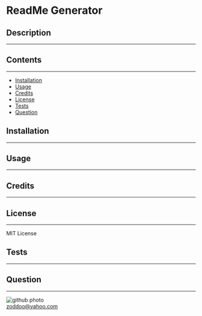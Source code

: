 
# ReadMe Generator

## Description
---


## Contents
---
* [Installation](#installation)
* [Usage](#usage)
* [Credits](#credits)
* [License](#license)
* [Tests](#tests)
* [Question](#question)
                 
## Installation
---

                
## Usage
---


## Credits
--- 
 

## License
---
MIT License 
                
## Tests
---

                
## Question
---
![github photo]('https://avatars2.githubusercontent.com/u/58055188?v=4')                  
zoddoo@yahoo.com
              
